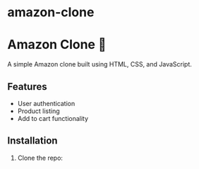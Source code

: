 # amazon-clone
# Amazon Clone 🛒
A simple Amazon clone built using HTML, CSS, and JavaScript.

## Features
- User authentication
- Product listing
- Add to cart functionality

## Installation
1. Clone the repo:
